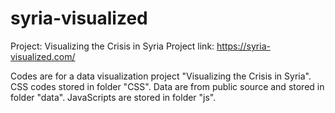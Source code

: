 # syria-visualized

Project: Visualizing the Crisis in Syria 
Project link: https://syria-visualized.com/

Codes are for a data visualization project "Visualizing the Crisis in Syria". 
CSS codes stored in folder "CSS". 
Data are from public source and stored in folder "data". 
JavaScripts are stored in folder "js".
